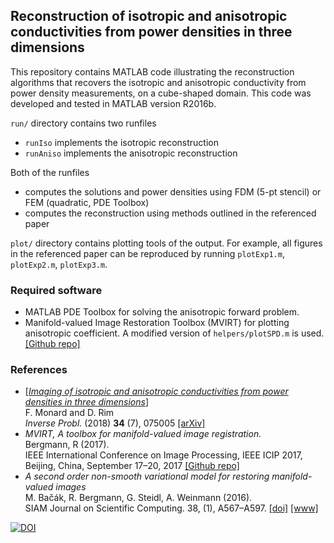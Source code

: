 ## Reconstruction of isotropic and anisotropic conductivities from power densities in three dimensions

This repository contains MATLAB code illustrating the reconstruction algorithms that recovers the isotropic
and anisotropic conductivity from power density measurements, on a cube-shaped domain. This code was
developed and tested in MATLAB version R2016b.

``run/`` directory contains two runfiles 
* ``runIso`` implements the isotropic reconstruction
* ``runAniso`` implements the anisotropic reconstruction

Both of the runfiles
* computes the solutions and power densities using FDM (5-pt stencil) or FEM (quadratic, PDE Toolbox)
* computes the reconstruction using methods outlined in the referenced paper

``plot/`` directory contains plotting tools of the output. For example, all figures in the referenced paper 
can be reproduced by running ``plotExp1.m``, ``plotExp2.m``, ``plotExp3.m``.

### Required software

* MATLAB PDE Toolbox for solving the anisotropic forward problem.
* Manifold-valued Image Restoration Toolbox (MVIRT) for plotting anisotropic coefficient.
 A modified version of ``helpers/plotSPD.m`` is used.
 [[Github repo]](https://github.com/kellertuer/MVIRT)

### References

* [[*Imaging of isotropic and anisotropic conductivities from power densities in three dimensions*]](http://iopscience.iop.org/article/10.1088/1361-6420/aabe5a/meta)
<br> F. Monard and D. Rim <br> *Inverse Probl.* (2018) **34** (7), 075005 [[arXiv]](http://arxiv.org/abs/1711.03137)
* *MVIRT, A toolbox for manifold-valued image registration.*
<br>Bergmann, R (2017).  <br>
IEEE International Conference on Image Processing, IEEE ICIP 2017, Beijing, China, September 17–20, 2017
 [[Github repo]](https://github.com/kellertuer/MVIRT)
* *A second order non-smooth variational model for restoring manifold-valued images* <br>
M. Bačák, R. Bergmann, G. Steidl, A. Weinmann (2016). <br>
SIAM Journal on Scientific Computing. 38, (1), A567–A597. [[doi]](http://dx.doi.org/10.1137/15M101988X) [[www]](http://arxiv.org/pdf/1506.02409v2.pdf)


[![DOI](https://zenodo.org/badge/115078808.svg)](https://zenodo.org/badge/latestdoi/115078808)
